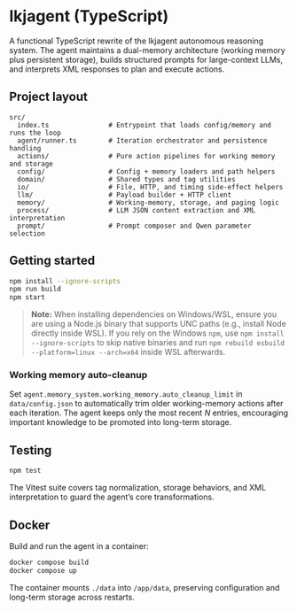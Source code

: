 # lkjagent (TypeScript)

A functional TypeScript rewrite of the lkjagent autonomous reasoning system. The agent maintains a dual-memory architecture (working memory plus persistent storage), builds structured prompts for large-context LLMs, and interprets XML responses to plan and execute actions.

## Project layout

```
src/
  index.ts               # Entrypoint that loads config/memory and runs the loop
  agent/runner.ts        # Iteration orchestrator and persistence handling
  actions/               # Pure action pipelines for working memory and storage
  config/                # Config + memory loaders and path helpers
  domain/                # Shared types and tag utilities
  io/                    # File, HTTP, and timing side-effect helpers
  llm/                   # Payload builder + HTTP client
  memory/                # Working-memory, storage, and paging logic
  process/               # LLM JSON content extraction and XML interpretation
  prompt/                # Prompt composer and Qwen parameter selection
```

## Getting started

```bash
npm install --ignore-scripts
npm run build
npm start
```

> **Note:** When installing dependencies on Windows/WSL, ensure you are using a Node.js binary that supports UNC paths (e.g., install Node directly inside WSL). If you rely on the Windows `npm`, use `npm install --ignore-scripts` to skip native binaries and run `npm rebuild esbuild --platform=linux --arch=x64` inside WSL afterwards.

### Working memory auto-cleanup

Set `agent.memory_system.working_memory.auto_cleanup_limit` in `data/config.json` to automatically trim older working-memory actions after each iteration. The agent keeps only the most recent _N_ entries, encouraging important knowledge to be promoted into long-term storage.

## Testing

```bash
npm test
```

The Vitest suite covers tag normalization, storage behaviors, and XML interpretation to guard the agent’s core transformations.

## Docker

Build and run the agent in a container:

```bash
docker compose build
docker compose up
```

The container mounts `./data` into `/app/data`, preserving configuration and long-term storage across restarts.
